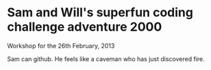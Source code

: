 Sam and Will's superfun coding challenge adventure 2000
=================

Workshop for the 26th February, 2013

Sam can github.
He feels like a caveman who has just discovered fire.
